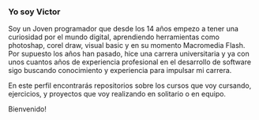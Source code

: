 ### Yo soy Victor

Soy un Joven programador que desde los 14 años empezo a tener una curiosidad por el mundo digital, aprendiendo herramientas como photoshap, corel draw, visual basic y en su momento Macromedia Flash. Por supuesto los años han pasado, hice una carrera universitaria y ya con unos cuantos años de experiencia profesional en el desarrollo de software sigo buscando conocimiento y experiencia para impulsar mi carrera.

En este perfil encontrarás repositorios sobre los cursos que voy cursando, ejercicios, y proyectos que voy realizando en solitario o en equipo.

Bienvenido!



